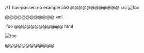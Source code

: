 //T has-passed:no
example 550
@@@@@@@@@@@@ src
![foo][bar]

[bar]: /url
@@@@@@@@@@@@ xml
<?xml version="1.0" encoding="UTF-8"?>
<!DOCTYPE document SYSTEM "CommonMark.dtd">
<document xmlns="http://commonmark.org/xml/1.0">
  <paragraph>
    <image destination="/url" title="">
      <text>foo</text>
    </image>
  </paragraph>
</document>
@@@@@@@@@@@@ html
<p><img src="/url" alt="foo" /></p>
@@@@@@@@@@@@
